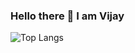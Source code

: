 ### Hello there 👋   I am Vijay

<!--
**jay8299/jay8299** is a ✨ _special_ ✨ repository because its `README.md` (this file) appears on your GitHub profile.

Here are some ideas to get you started:

- 🔭 I’m currently working on ...
- 🌱 I’m currently learning ...
- 👯 I’m looking to collaborate on ...
- 🤔 I’m looking for help with ...
- 💬 Ask me about ...
- 📫 How to reach me: ...
- 😄 Pronouns: ...
- ⚡ Fun fact: ...
-->
<!--

- 🔭 I’m currently working on Web Development
- 🌱 I’m currently learning Devops and AWS
- 🤔 I’m looking for help with 
- 💬 Ask me about Python,Java, JS, Devops, Web Dev Technologies
- 📫 How to reach me: lathah067@gmail.com

<a href="">
  <img align="left" src="https://github-readme-stats.vercel.app/api?username=jay8299&count_private=true&show_icons=true&theme=onedark" />
</a>
<a href="">
  <img align="left" src="https://github-readme-stats.vercel.app/api/top-langs/?username=jay8299&layout=compact&theme=onedark" />
</a>

- ![Vijay's github stats]

-->



![Top Langs](https://github-readme-stats.vercel.app/api/top-langs/?username=jay8299&layout=compact)

